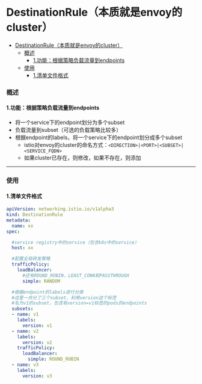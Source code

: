 # DestinationRule（本质就是envoy的cluster）

<!-- @import "[TOC]" {cmd="toc" depthFrom=1 depthTo=6 orderedList=false} -->
<!-- code_chunk_output -->

- [DestinationRule（本质就是envoy的cluster）](#destinationrule本质就是envoy的cluster)
    - [概述](#概述)
      - [1.功能：根据策略负载流量到endpoints](#1功能根据策略负载流量到endpoints)
    - [使用](#使用)
      - [1.清单文件格式](#1清单文件格式)

<!-- /code_chunk_output -->

### 概述

#### 1.功能：根据策略负载流量到endpoints
* 将一个service下的endpoint划分为多个subset
* 负载流量到subset（可选的负载策略比较多）
* 根据endpoint的labels，将一个service下的endpoint划分成多个subset
  * istio对envoy的cluster的命名方式：`<DIRECTION>|<PORT>|<SUBSET>|<SERVICE_FQDN>`
  * 如果cluster已存在，则修改，如果不存在，则添加

***

### 使用

#### 1.清单文件格式
```yaml
apiVersion: networking.istio.io/v1alpha3
kind: DestinationRule
metadata:
  name: xx
spec:

  #service registry中的service（包含k8s中的service）
  host: xx     

  #配置全局转发策略      
  trafficPolicy:
    loadBalancer:
      #还有ROUND_ROBIN，LEAST_CONN和PASSTHROUGH
      simple: RANDOM  	

  #根据endpoint的labels进行分类
  #这里一共分了三个subset，利用version这个标签
  #名为v1的subset，包含有version=v1标签的pods的endpoints   
  subsets:
  - name: v1
    labels:
      version: v1
  - name: v2
    labels:
      version: v2
    trafficPolicy:
      loadBalancer:
        simple: ROUND_ROBIN
  - name: v3
    labels:
      version: v3
```
